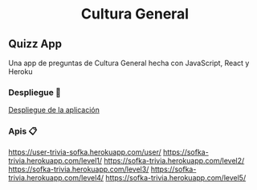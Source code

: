 
<h1 align="center">Cultura General</h1>



## Quizz App
Una app de preguntas de Cultura General hecha con JavaScript, React y Heroku


### Despliegue 🚀
[Despliegue de la aplicación](https://wondrous-sunshine-d186ed.netlify.app/)

### Apis 📋
https://user-trivia-sofka.herokuapp.com/user/
https://sofka-trivia.herokuapp.com/level1/
https://sofka-trivia.herokuapp.com/level2/
https://sofka-trivia.herokuapp.com/level3/
https://sofka-trivia.herokuapp.com/level4/
https://sofka-trivia.herokuapp.com/level5/
